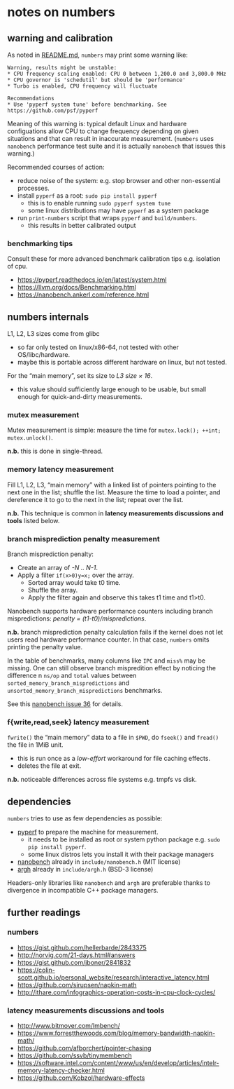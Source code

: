 # notes on numbers

## warning and calibration

As noted in [README.md](README.md), `numbers` may print some warning like:
```                                                                             
Warning, results might be unstable:                                             
* CPU frequency scaling enabled: CPU 0 between 1,200.0 and 3,800.0 MHz          
* CPU governor is 'schedutil' but should be 'performance'                       
* Turbo is enabled, CPU frequency will fluctuate                                

Recommendations                                                                 
* Use 'pyperf system tune' before benchmarking. See https://github.com/psf/pyperf
```

Meaning of this warning is: typical default Linux
and hardware configuations allow CPU to change frequency depending on
given situations and that can result in inaccurate measurement.
(`numbers` uses `nanobench` performance test suite and it is actually
`nanobench` that issues this warning.)

Recommended courses of action:
- reduce noise of the system: e.g. stop browser and other non-essential processes.
- install `pyperf` as a root: `sudo pip install pyperf`
  - this is to enable running `sudo pyperf system tune`
  - some linux distributions may have `pyperf` as a system package
- run `print-numbers` script that wraps `pyperf` and `build/numbers`.
  - this results in better calibrated output

### benchmarking tips

Consult these for more advanced benchmark calibration tips e.g. isolation of cpu.
- https://pyperf.readthedocs.io/en/latest/system.html
- https://llvm.org/docs/Benchmarking.html
- https://nanobench.ankerl.com/reference.html

## numbers internals

L1, L2, L3 sizes come from glibc
- so far only tested on linux/x86-64, not tested with other OS/libc/hardware.
- maybe this is portable across different hardware on linux, but not tested.

For the “main memory”, set its size to *L3 size × 16*.
- this value should sufficiently large enough to be usable, but small enough for quick-and-dirty measurements.

### mutex measurement

Mutex measurement is simple: measure the time for
`mutex.lock(); ++int; mutex.unlock()`.

**n.b.** this is done in single-thread.

### memory latency measurement

Fill L1, L2, L3, “main memory” with a linked list of pointers pointing to the
next one in the list; shuffle the list.
Measure the time to load a pointer, and dereference it to go to the next
in the list; repeat over the list.

**n.b.** This technique is common in **latency measurements discussions and
tools** listed below.

### branch misprediction penalty measurement

Branch misprediction penalty:
- Create an array of *-N .. N-1*.
- Apply a filter `if(x>0)y=x;` over the array.
  - Sorted array would take t0 time.
  - Shuffle the array.
  - Apply the filter again and observe this takes t1 time and t1>t0.

Nanobench supports hardware performance counters including branch mispredictions: *penalty = (t1-t0)/mispredictions*.

**n.b.** branch misprediction penalty calculation fails if the kernel
does not let users read hardware performance counter.
In that case, `numbers` omits printing the penalty value.

In the table of benchmarks, many columns like `IPC` and `miss%` may be missing. 
One can still observe branch mispredition effect by noticing the difference
n `ns/op` and `total` values between `sorted_memory_branch_mispredictions` and
`unsorted_memory_branch_mispredictions` benchmarks. 

See this [nanobench issue 36](https://github.com/martinus/nanobench/issues/36) for details.

### f{write,read,seek} latency measurement

`fwrite()` the “main memory” data to a file in `$PWD`, do `fseek()` and `fread()` the file in 1MiB unit.
- this is run once as a *low-effort* workaround for file caching effects.
- deletes the file at exit.

**n.b.** noticeable differences across file systems e.g. tmpfs vs disk.

## dependencies

`numbers` tries to use as few dependencies as possible:

- [pyperf](https://pyperf.readthedocs.io/en/latest/) to prepare the machine for 
measurement.
  - it needs to be installed as root or system python package e.g. `sudo pip install pyperf`.
  - some linux distros lets you install it with their package managers
- [nanobench](https://nanobench.ankerl.com/index.html) already in `include/nanobench.h` (MIT license)
- [argh](https://github.com/adishavit/argh) already in `include/argh.h` (BSD-3 license)

Headers-only libraries like `nanobench` and `argh` are preferable
thanks to divergence in incompatible C++ package managers.

## further readings

### numbers

- https://gist.github.com/hellerbarde/2843375
- http://norvig.com/21-days.html#answers
- https://gist.github.com/jboner/2841832
- https://colin-scott.github.io/personal_website/research/interactive_latency.html
- https://github.com/sirupsen/napkin-math
- http://ithare.com/infographics-operation-costs-in-cpu-clock-cycles/

### latency measurements discussions and tools

- http://www.bitmover.com/lmbench/
- https://www.forrestthewoods.com/blog/memory-bandwidth-napkin-math/
- https://github.com/afborchert/pointer-chasing
- https://github.com/ssvb/tinymembench
- https://software.intel.com/content/www/us/en/develop/articles/intelr-memory-latency-checker.html
- https://github.com/Kobzol/hardware-effects

